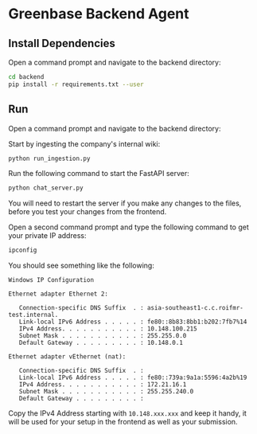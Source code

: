 # Greenbase Backend Agent

## Install Dependencies

Open a command prompt and navigate to the backend directory:

```bash
cd backend
pip install -r requirements.txt --user
```

## Run

Open a command prompt and navigate to the backend directory:

Start by ingesting the company's internal wiki:
```bash
python run_ingestion.py
```

Run the following command to start the FastAPI server:
```bash
python chat_server.py
```
You will need to restart the server if you make any changes to the files, before you test your changes from the frontend.

Open a second command prompt and type the following command to get your private IP address:
```bash
ipconfig
```

You should see something like the following:
```
Windows IP Configuration

Ethernet adapter Ethernet 2:

   Connection-specific DNS Suffix  . : asia-southeast1-c.c.roifmr-test.internal.
   Link-local IPv6 Address . . . . . : fe80::8b83:8bb1:b202:7fb7%14
   IPv4 Address. . . . . . . . . . . : 10.148.100.215
   Subnet Mask . . . . . . . . . . . : 255.255.0.0
   Default Gateway . . . . . . . . . : 10.148.0.1

Ethernet adapter vEthernet (nat):

   Connection-specific DNS Suffix  . :
   Link-local IPv6 Address . . . . . : fe80::739a:9a1a:5596:4a2b%19
   IPv4 Address. . . . . . . . . . . : 172.21.16.1
   Subnet Mask . . . . . . . . . . . : 255.255.240.0
   Default Gateway . . . . . . . . . :
```
Copy the IPv4 Address starting with `10.148.xxx.xxx` and keep it handy, it will be used for your setup in the frontend as well as your submission.